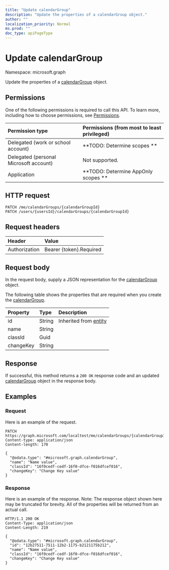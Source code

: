```yaml
---
title: "Update calendarGroup"
description: "Update the properties of a calendarGroup object."
author: ""
localization_priority: Normal
ms.prod: ""
doc_type: apiPageType
---
```


# Update calendarGroup

Namespace: microsoft.graph

Update the properties of a [calendarGroup](../resources/calendargroup.md) object.

## Permissions
One of the following permissions is required to call this API. To learn more, including how to choose permissions, see [Permissions](/concepts/permissions-reference.md).

|Permission type|Permissions (from most to least privileged)|
|:---|:---|
|Delegated (work or school account)|**TODO: Determine scopes **|
|Delegated (personal Microsoft account)|Not supported.|
|Application|**TODO: Determine AppOnly scopes **|

## HTTP request
<!-- {
  "blockType": "ignored"
}
-->
``` http
PATCH /me/calendarGroups/{calendarGroupId}
PATCH /users/{usersId}/calendarGroups/{calendarGroupId}
```

## Request headers
|Header|Value|
|:---|:---|
|Authorization|Bearer {token}.Required|

## Request body
In the request body, supply a JSON representation for the [calendarGroup](../resources/calendargroup.md) object.

The following table shows the properties that are required when you create the [calendarGroup](../resources/calendargroup.md).

|Property|Type|Description|
|:---|:---|:---|
|id|String| Inherited from [entity](../resources/entity.md)|
|name|String||
|classId|Guid||
|changeKey|String||



## Response
If successful, this method returns a `200 OK` response code and an updated [calendarGroup](../resources/calendargroup.md) object in the response body.

## Examples

### Request
Here is an example of the request.
<!-- {
  "blockType": "request",
  "name": "update_calendargroup"
}
-->
``` http
PATCH https://graph.microsoft.com/localtest/me/calendarGroups/{calendarGroupId}
Content-type: application/json
Content-length: 170

{
  "@odata.type": "#microsoft.graph.calendarGroup",
  "name": "Name value",
  "classId": "16f0cedf-cedf-16f0-dfce-f016dfcef016",
  "changeKey": "Change Key value"
}
```

### Response
Here is an example of the response. Note: The response object shown here may be truncated for brevity. All of the properties will be returned from an actual call.
<!-- {
  "blockType": "response",
  "truncated": true
}
-->
``` http
HTTP/1.1 200 OK
Content-Type: application/json
Content-Length: 219

{
  "@odata.type": "#microsoft.graph.calendarGroup",
  "id": "12b27511-7511-12b2-1175-b2121175b212",
  "name": "Name value",
  "classId": "16f0cedf-cedf-16f0-dfce-f016dfcef016",
  "changeKey": "Change Key value"
}
```

